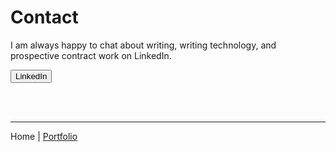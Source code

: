 # Contact

I am always happy to chat about writing, writing technology, and prospective contract work on LinkedIn. 

[<button id=".btn .btn-default">LinkedIn</button>](https://linkedin.com/in/alvin-charity)

<br /><br />

<hr class="visible" id="visible>

[Home](http://127.0.0.1:8000) | [Portfolio](/portfolio)